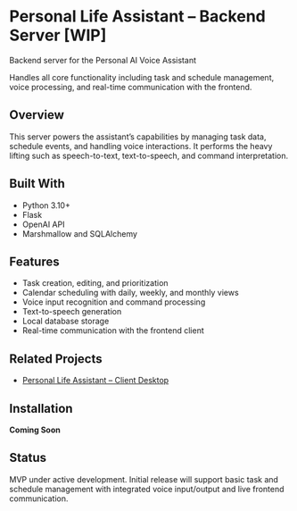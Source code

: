 # Personal Life Assistant – Backend Server [WIP]

Backend server for the Personal AI Voice Assistant

Handles all core functionality including task and schedule management, voice processing, and real-time communication with the frontend.

## Overview

This server powers the assistant’s capabilities by managing task data, schedule events, and handling voice interactions. It performs the heavy lifting such as speech-to-text, text-to-speech, and command interpretation.

## Built With
- Python 3.10+
- Flask
- OpenAI API
- Marshmallow and SQLAlchemy
  
## Features

- Task creation, editing, and prioritization
- Calendar scheduling with daily, weekly, and monthly views
- Voice input recognition and command processing
- Text-to-speech generation
- Local database storage
- Real-time communication with the frontend client

## Related Projects

- [Personal Life Assistant – Client Desktop](https://github.com/joe-gutman/personal-assistant-desktop-client)

## Installation

**Coming Soon**

## Status

MVP under active development. Initial release will support basic task and schedule management with integrated voice input/output and live frontend communication.
